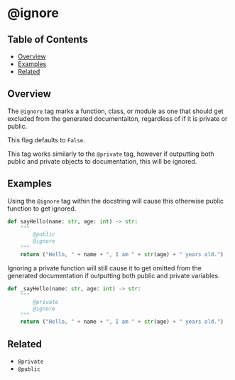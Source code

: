 # @ignore

## Table of Contents

- [Overview](#overview)
- [Examples](#examples)
- [Related](#related)

## Overview

The `@ignore` tag marks a function, class, or module as one that should get excluded from the generated documentaiton, regardless of if it is private or public.

This flag defaults to `False`.

This tag works similarly to the `@private` tag, however if outputting both public and private objects to documentation, this will be ignored.

## Examples

Using the `@ignore` tag within the docstring will cause this otherwise public function to get ignored.

```python
def sayHello(name: str, age: int) -> str:
    """
        @public
        @ignore
    """
    return ("Hello, " + name + ", I am " + str(age) + " years old.")
```

Ignoring a private function will still cause it to get omitted from the generated documentation if outputting both public and private variables.

```python
def _sayHello(name: str, age: int) -> str:
    """
        @private
        @ignore
    """
    return ("Hello, " + name + ", I am " + str(age) + " years old.")
```

## Related

- `@private`
- `@public`